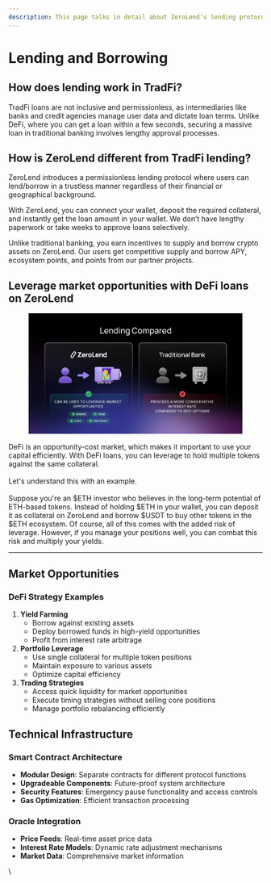 ```yaml
---
description: This page talks in detail about ZeroLend’s lending protocol.
---
```


# Lending and Borrowing

## How does lending work in TradFi?      &#x20;

TradFi loans are not inclusive and permissionless, as intermediaries like banks and credit agencies manage user data and dictate loan terms. Unlike DeFi, where you can get a loan within a few seconds, securing a massive loan in traditional banking involves lengthy approval processes.&#x20;

## How is ZeroLend different from TradFi lending?

ZeroLend introduces a permissionless lending protocol where users can lend/borrow in a trustless manner regardless of their financial or geographical background.&#x20;

With ZeroLend, you can connect your wallet, deposit the required collateral, and instantly get the loan amount in your wallet. We don’t have lengthy paperwork or take weeks to approve loans selectively.     &#x20;

Unlike traditional banking, you earn incentives to supply and borrow crypto assets on ZeroLend. Our users get competitive supply and borrow APY, ecosystem points, and points from our partner projects.&#x20;

## Leverage market opportunities with DeFi loans on ZeroLend

<figure><img src="../../.gitbook/assets/ZL Doc - Lending Compared.png" alt=""><figcaption></figcaption></figure>

DeFi is an opportunity-cost market, which makes it important to use your capital efficiently. With DeFi loans, you can leverage to hold multiple tokens against the same collateral.\
\
Let's understand this with an example.\
\
Suppose you're an $ETH investor who believes in the long-term potential of ETH-based tokens. Instead of holding $ETH in your wallet, you can deposit it as collateral on ZeroLend and borrow $USDT to buy other tokens in the $ETH ecosystem. Of course, all of this comes with the added risk of leverage. However, if you manage your positions well, you can combat this risk and multiply your yields.&#x20;

***

## Market Opportunities

### DeFi Strategy Examples

1. **Yield Farming**
   * Borrow against existing assets
   * Deploy borrowed funds in high-yield opportunities
   * Profit from interest rate arbitrage
2. **Portfolio Leverage**
   * Use single collateral for multiple token positions
   * Maintain exposure to various assets
   * Optimize capital efficiency
3. **Trading Strategies**
   * Access quick liquidity for market opportunities
   * Execute timing strategies without selling core positions
   * Manage portfolio rebalancing efficiently

## Technical Infrastructure

### Smart Contract Architecture

* **Modular Design**: Separate contracts for different protocol functions
* **Upgradeable Components**: Future-proof system architecture
* **Security Features**: Emergency pause functionality and access controls
* **Gas Optimization**: Efficient transaction processing

### Oracle Integration

* **Price Feeds**: Real-time asset price data
* **Interest Rate Models**: Dynamic rate adjustment mechanisms
* **Market Data**: Comprehensive market information

\
